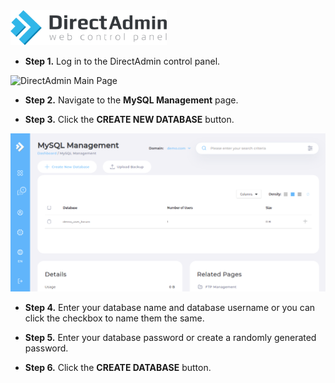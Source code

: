 <img src="/kb-images/directadmin/directadmin-logo.png" alt="DirectAdmin Logo" width="250"/>

* **Step 1.** Log in to the DirectAdmin control panel.

<img src="/kb-images/directadmin/directadmin-main-page.png" alt="DirectAdmin Main Page" width="full"/>

* **Step 2.** Navigate to the **MySQL Management** page.

* **Step 3.** Click the **CREATE NEW DATABASE** button.

![DirectAdmin MySQL Management](/kb-images/directadmin/directadmin-mysql-management.png)

* **Step 4.** Enter your database name and database username or you can click the checkbox to name them the same.

* **Step 5.** Enter your database password or create a randomly generated password.

* **Step 6.** Click the **CREATE DATABASE** button.

